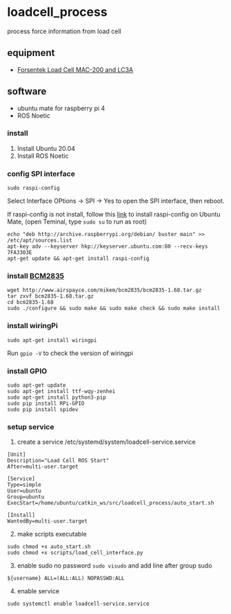 # loadcell_process
process force information from load cell


## equipment
- [Forsentek Load Cell MAC-200 and LC3A](http://www.forsentek.com/down/multi_axis_load_cell_MAC.pdf)

## software
- ubuntu mate for raspberry pi 4
- ROS Noetic

### install
1. Install Ubuntu 20.04
2. Install ROS Noetic


### config SPI interface
```
sudo raspi-config
```
Select Interface OPtions -> SPI -> Yes to open the SPI interface, then reboot.

If raspi-config is not install, follow this [link](https://ubuntu-mate.community/t/install-raspi-config-on-ubuntu-mate-20-10-and-higher/23974) to install raspi-config on Ubuntu Mate, (open Teminal, type ```sudo su``` to run as root)
```
echo "deb http://archive.raspberrypi.org/debian/ buster main" >> /etc/apt/sources.list
apt-key adv --keyserver hkp://keyserver.ubuntu.com:80 --recv-keys 7FA3303E
apt-get update && apt-get install raspi-config
```

### install [BCM2835](http://www.airspayce.com/mikem/bcm2835/)
```
wget http://www.airspayce.com/mikem/bcm2835/bcm2835-1.68.tar.gz
tar zxvf bcm2835-1.68.tar.gz
cd bcm2835-1.68
sudo ./configure && sudo make && sudo make check && sudo make install
```

### install wiringPi
```
sudo apt-get install wiringpi
```
Run ```gpio -V``` to check the version of wiringpi

### install GPIO
```
sudo apt-get update
sudo apt-get install ttf-wqy-zenhei
sudo apt-get install python3-pip
sudo pip install RPi-GPIO
sudo pip install spidev
```

### setup service
1. create a service /etc/systemd/system/loadcell-service.service
```
[Unit]
Description="Load Cell ROS Start"
After=multi-user.target

[Service]
Type=simple
User=ubuntu
Group=ubuntu
ExecStart=/home/ubuntu/catkin_ws/src/loadcell_process/auto_start.sh

[Install]
WantedBy=multi-user.target

```

2. make scripts executable
```
sudo chmod +x auto_start.sh
sudo chmod +x scripts/load_cell_interface.py
```

3. enable sudo no password ```sudo visudo``` and add line after group sudo
```
${username} ALL=(ALL:ALL) NOPASSWD:ALL
```

4. enable service
```
sudo systemctl enable loadcell-service.service
```
